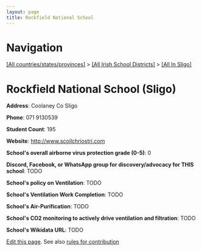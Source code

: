```yaml
---
layout: page
title: Rockfield National School
---
```

# Navigation

[[All countries/states/provinces]](../../..) > [[All Irish School Districts]](../..) > [[All In Sligo]](..)

# Rockfield National School (Sligo)

**Address**: Coolaney Co Sligo

**Phone**: 071 9130539

**Student Count**: 195

**Website**: <http://www.scoilchriostri.com>

**School's overall airborne virus protection grade (0-5)**: 0

**Discord, Facebook, or WhatsApp group for discovery/advocacy for THIS school**: TODO

**School's policy on Ventilation**: TODO

**School's Ventilation Work Completion**: TODO

**School's Air-Purification**: TODO

**School's CO2 monitoring to actively drive ventilation and filtration**: TODO

**School's Wikidata URL**: TODO


[Edit this page](https://github.com/ventilate-schools/Ireland/edit/main/./Sligo/Rockfield_National_School.md). See also [rules for contribution](../../../contribution-rules/)